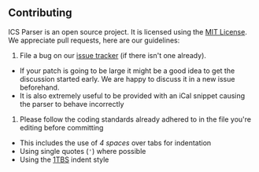 ## Contributing

ICS Parser is an open source project. It is licensed using the [MIT License](http://opensource.org/licenses/MIT).
We appreciate pull requests, here are our guidelines:

1. File a bug on our [issue tracker](https://github.com/u01jmg3/ics-parser/issues) (if there isn't one already).
  - If your patch is going to be large it might be a good idea to get the discussion started early. We are happy to discuss it in a new issue beforehand.
  - It is also extremely useful to be provided with an iCal snippet causing the parser to behave incorrectly
1. Please follow the coding standards already adhered to in the file you're editing before committing
  - This includes the use of *4 spaces* over tabs for indentation
  - Using single quotes (`'`) where possible
  - Using the [1TBS](https://en.wikipedia.org/wiki/Indent_style#Variant:_1TBS) indent style
